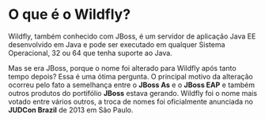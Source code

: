# O que é o Wildfly?

  Wildfly, também conhecido com JBoss, é um servidor de aplicação Java EE desenvolvido em Java e pode ser executado em qualquer Sistema Operacional, 32 ou 64 que tenha suporte ao Java. 
  
 Mas se era JBoss, porque o nome foi alterado para Wildfly após tanto tempo depois? 
Essa é uma ótima pergunta. O principal motivo da alteração ocorreu pelo fato a semelhança entre o **JBoss As** e o **JBoss EAP** e também outros produtos do portifólio **JBoss** estava gerando.
Wildfly foi o nome mais votado entre vários outros, a troca de nomes foi oficialmente anunciada no **JUDCon Brazil** de 2013 em São Paulo.
